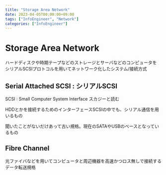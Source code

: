```yaml
---
title: "Storage Area Network"
date: 2023-04-05T00:00:00+09:00
tags: ["InfoEngineer", "Network"]
categories: ["InfoEngineer"]
---
```

# Storage Area Network

ハードディスクや時期テープなどのストレージとサーバなどのコンピュータを
シリアルSCSIプロトコルを用いてネットワーク化したシステム/接続方式

## Serial Attached SCSI : シリアルSCSI

SCSI : Small Computer System Interface スカジーと読む

HDDとかを接続するためのインターフェースSCSIの中でも、シリアル通信を用いるもの

聞いたことがないだけあって古い規格。現在のSATAやUSBのベースとなっているもの

## Fibre Channel

光ファイバなどを用いてコンピュータと周辺機器を高速かつロス無しで接続するデータ転送規格